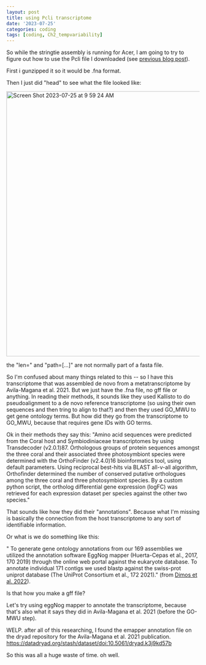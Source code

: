 ```yaml
---
layout: post
title: using Pcli transcriptome
date: '2023-07-25'
categories: coding
tags: [coding, Ch2_tempvariability]
---
```


So while the stringtie assembly is running for Acer, I am going to try to figure out how to use the Pcli file I downloaded (see [previous blog post](https://github.com/ademerlis/ademerlis.github.io/blob/master/_posts/2023-07-21_Pclitranscriptome.md)). 

First i gunzipped it so it would be .fna format. 

Then I just did "head" to see what the file looked like:

<img width="690" alt="Screen Shot 2023-07-25 at 9 59 24 AM" src="https://github.com/ademerlis/ademerlis.github.io/assets/56000927/36eafd47-8ef3-42b8-942b-337f2220eb55">

the "len=" and "path=[...]" are not normally part of a fasta file. 

So I'm confused about many things related to this -- so I have this transcriptome that was assembled de novo from a metatranscriptome by Avila-Magana et al. 2021. But we just have the .fna file, no gff file or anything. In reading their methods, it sounds like they used Kallisto to do pseudoalignment to a de novo reference transcriptome (so using their own sequences and then tring to align to that?) and then they used GO_MWU to get gene ontology terms. But how did they go from the transcriptome to GO_MWU, because that requires gene IDs with GO terms. 

Ok in their methods they say this: "Amino acid sequences were predicted from the Coral host and Symbiodiniaceae transcriptomes by using Transdecoder (v2.0.1)87. Orthologous groups of protein sequences amongst the three coral and their associated three photosymbiont species were determined with the OrthoFinder (v2.4.0)16 bioinformatics tool, using default parameters. Using reciprocal best-hits via BLAST all-v-all algorithm, Orthofinder determined the number of conserved putative orthologues among the three coral and three photosymbiont species. By a custom python script, the ortholog differential gene expression (logFC) was retrieved for each expression dataset per species against the other two species."

That sounds like how they did their "annotations". Because what I'm missing is basically the connection from the host transcriptome to any sort of identifiable information. 

Or what is we do something like this:

" To generate gene ontology annotations from our 169 assemblies we utilized the annotation software EggNog mapper (Huerta-Cepas et al., 2017, 170 2019) through the online web portal against the eukaryote database. To annotate individual 171 contigs we used blastp against the swiss-prot uniprot database (The UniProt Consortium et al., 172 2021)." 
(from [Dimos et al. 2022](https://doi.org/10.1101/2021.04.28.441826)).

Is that how you make a gff file? 

Let's try using eggNog mapper to annotate the transcriptome, because that's also what it says they did in Avila-Magana et al. 2021 (before the GO-MWU step).

WELP. after all of this researching, I found the emapper annotation file on the dryad repository for the Avila-Magana et al. 2021 publication. https://datadryad.org/stash/dataset/doi:10.5061/dryad.k3j9kd57b

So this was all a huge waste of time. oh well.
